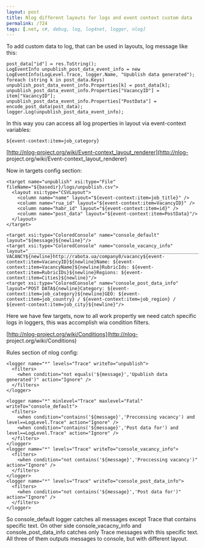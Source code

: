 ```yaml
---
layout: post
title: Nlog different layouts for logs and event context custom data
permalink: /724
tags: [.net, c#, debug, log, log4net, logger, nlog]
---
```


To add custom data to log, that can be used in layouts, log message like this:


    post_data["id"] = res.ToString();
    LogEventInfo unpublish_post_data_event_info = new LogEventInfo(LogLevel.Trace, logger.Name, "Upublish data generated");
    foreach (string k in post_data.Keys) unpublish_post_data_event_info.Properties[k] = post_data[k];
    unpublish_post_data_event_info.Properties["VacancyID"] = item["VacancyID"];
    unpublish_post_data_event_info.Properties["PostData"] = encode_post_data(post_data);
    logger.Log(unpublish_post_data_event_info);




In this way you can access all log properties in layout via event-context
variables:


    ${event-context:item=job_category}




[http://nlog-project.org/wiki/Event-context_layout_renderer](http://nlog-
project.org/wiki/Event-context_layout_renderer)


Now in targets config section:


    <target name="unpublish" xsi:type="File" fileName="${basedir}/logs/unpublish.csv">
      <layout xsi:type="CSVLayout">
        <column name="name" layout="${event-context:item=job_title}" />
        <column name="rua_id" layout="${event-context:item=VacancyID}" />
        <column name="habr_id" layout="${event-context:item=id}" />
        <column name="post_data" layout="${event-context:item=PostData}"/>
      </layout>
    </target>

    <target xsi:type="ColoredConsole" name="console_default" layout="${message}${newline}"/>
    <target xsi:type="ColoredConsole" name="console_vacancy_info" layout="________________________________________________________________________________${newline}PROCCESSING VACANCY${newline}http://rabota.ua/company0/vacancy${event-context:item=VacancyID}${newline}Name: ${event-context:item=VacancyName}${newline}RubricIds: ${event-context:item=RubricIDs}${newline}Regions: ${event-context:item=Cities}${newline}"/>
    <target xsi:type="ColoredConsole" name="console_post_data_info" layout="POST DATA${newline}Category: ${event-context:item=job_category}${newline}GEO: ${event-context:item=job_country} / ${event-context:item=job_region} / ${event-context:item=job_city}${newline}"/>





Here we have few targets, now to all work propertly we need catch specific
logs in loggers, this was accomplish wia condition filters.


[http://nlog-project.org/wiki/Conditions](http://nlog-
project.org/wiki/Conditions)


Rules section of nlog config:


    <logger name="*" levels="Trace" writeTo="unpublish">
      <filters>
        <when condition="not equals('${message}','Upublish data generated')" action="Ignore" />
      </filters>
    </logger>

    <logger name="*" minlevel="Trace" maxlevel="Fatal" writeTo="console_default">
      <filters>
        <when condition="contains('${message}','Proccessing vacancy') and level==LogLevel.Trace" action="Ignore" />
        <when condition="contains('${message}','Post data for') and level==LogLevel.Trace" action="Ignore" />
      </filters>
    </logger>
    <logger name="*" levels="Trace" writeTo="console_vacancy_info">
      <filters>
        <when condition="not contains('${message}','Proccessing vacancy')" action="Ignore" />
      </filters>
    </logger>
    <logger name="*" levels="Trace" writeTo="console_post_data_info">
      <filters>
        <when condition="not contains('${message}','Post data for')" action="Ignore" />
      </filters>
    </logger>




So console_default logger catches all messages except Trace that contains
specific text. On other side console_vacacny_info and console_post_data_info
catches only Trace messages with this specific text. All three of them outputs
messages to console, but with different layout.


